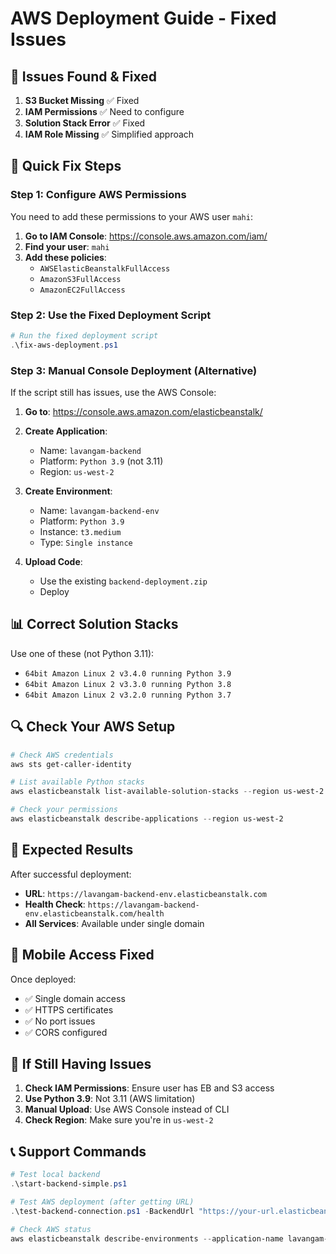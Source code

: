 # AWS Deployment Guide - Fixed Issues

## 🚨 Issues Found & Fixed

1. **S3 Bucket Missing** ✅ Fixed
2. **IAM Permissions** ✅ Need to configure
3. **Solution Stack Error** ✅ Fixed
4. **IAM Role Missing** ✅ Simplified approach

## 🔧 Quick Fix Steps

### Step 1: Configure AWS Permissions

You need to add these permissions to your AWS user `mahi`:

1. **Go to IAM Console**: https://console.aws.amazon.com/iam/
2. **Find your user**: `mahi`
3. **Add these policies**:
   - `AWSElasticBeanstalkFullAccess`
   - `AmazonS3FullAccess`
   - `AmazonEC2FullAccess`

### Step 2: Use the Fixed Deployment Script

```powershell
# Run the fixed deployment script
.\fix-aws-deployment.ps1
```

### Step 3: Manual Console Deployment (Alternative)

If the script still has issues, use the AWS Console:

1. **Go to**: https://console.aws.amazon.com/elasticbeanstalk/
2. **Create Application**:
   - Name: `lavangam-backend`
   - Platform: `Python 3.9` (not 3.11)
   - Region: `us-west-2`

3. **Create Environment**:
   - Name: `lavangam-backend-env`
   - Platform: `Python 3.9`
   - Instance: `t3.medium`
   - Type: `Single instance`

4. **Upload Code**:
   - Use the existing `backend-deployment.zip`
   - Deploy

## 📊 Correct Solution Stacks

Use one of these (not Python 3.11):
- `64bit Amazon Linux 2 v3.4.0 running Python 3.9`
- `64bit Amazon Linux 2 v3.3.0 running Python 3.8`
- `64bit Amazon Linux 2 v3.2.0 running Python 3.7`

## 🔍 Check Your AWS Setup

```powershell
# Check AWS credentials
aws sts get-caller-identity

# List available Python stacks
aws elasticbeanstalk list-available-solution-stacks --region us-west-2 | Select-String "Python"

# Check your permissions
aws elasticbeanstalk describe-applications --region us-west-2
```

## 🎯 Expected Results

After successful deployment:
- **URL**: `https://lavangam-backend-env.elasticbeanstalk.com`
- **Health Check**: `https://lavangam-backend-env.elasticbeanstalk.com/health`
- **All Services**: Available under single domain

## 📱 Mobile Access Fixed

Once deployed:
- ✅ Single domain access
- ✅ HTTPS certificates
- ✅ No port issues
- ✅ CORS configured

## 🚨 If Still Having Issues

1. **Check IAM Permissions**: Ensure user has EB and S3 access
2. **Use Python 3.9**: Not 3.11 (AWS limitation)
3. **Manual Upload**: Use AWS Console instead of CLI
4. **Check Region**: Make sure you're in `us-west-2`

## 📞 Support Commands

```powershell
# Test local backend
.\start-backend-simple.ps1

# Test AWS deployment (after getting URL)
.\test-backend-connection.ps1 -BackendUrl "https://your-url.elasticbeanstalk.com"

# Check AWS status
aws elasticbeanstalk describe-environments --application-name lavangam-backend --region us-west-2
``` 